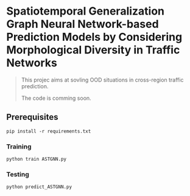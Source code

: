 

# Spatiotemporal Generalization Graph Neural Network-based Prediction Models by Considering Morphological Diversity in Traffic Networks

> This projec aims at sovling OOD situations in cross-region traffic prediction.
>
> 
> The code is comming soon.





## Prerequisites
```
pip install -r requirements.txt
```

### Training

```
python train ASTGNN.py
```

### Testing
```
python predict_ASTGNN.py
```
